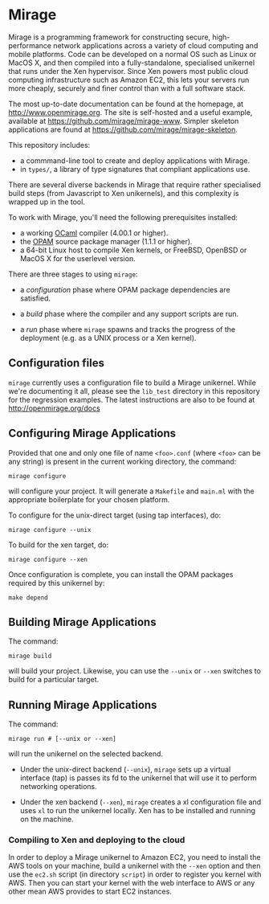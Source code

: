 # Mirage

Mirage is a programming framework for constructing secure, high-performance
network applications across a variety of cloud computing and mobile platforms.
Code can be developed on a normal OS such as Linux or MacOS X, and then
compiled into a fully-standalone, specialised unikernel that runs under the Xen
hypervisor.  Since Xen powers most public cloud computing infrastructure such
as Amazon EC2, this lets your servers run more cheaply, securely and finer
control than with a full software stack.

The most up-to-date documentation can be found at the homepage, at
<http://www.openmirage.org>.  The site is self-hosted and a useful example,
available at <https://github.com/mirage/mirage-www>. Simpler skeleton
applications are found at <https://github.com/mirage/mirage-skeleton>.

This repository includes:

* a commmand-line tool to create and deploy applications with Mirage.
* in `types/`, a library of type signatures that compliant applications use.

There are several diverse backends in Mirage that require rather specialised
build steps (from Javascript to Xen unikernels), and this complexity is
wrapped up in the tool.

To work with Mirage, you'll need the following prerequisites installed:

* a working [OCaml](http://ocaml.org) compiler (4.00.1 or higher).
* the [OPAM](https://opam.ocaml.org) source package manager (1.1.1 or higher).
* a 64-bit Linux host to compile Xen kernels, or FreeBSD, OpenBSD or MacOS X
  for the userlevel version.

There are three stages to using `mirage`:

* a *configuration* phase where OPAM package dependencies are
  satisfied.

* a *build* phase where the compiler and any support scripts are run.

* a *run* phase where `mirage` spawns and tracks the progress of the
  deployment (e.g. as a UNIX process or a Xen kernel).

## Configuration files

`mirage` currently uses a configuration file to build a Mirage unikernel.
While we're documenting it all, please see the `lib_test` directory in
this repository for the regression examples.  The latest instructions are
also to be found at <http://openmirage.org/docs>

## Configuring Mirage Applications

Provided that one and only one file of name `<foo>.conf` (where
`<foo>` can be any string) is present in the current working
directory, the command:

```
mirage configure
```

will configure your project. It will generate a `Makefile` and
`main.ml` with the appropriate boilerplate for your chosen
platform.

To configure for the unix-direct target (using tap interfaces), do:

```
mirage configure --unix
```

To build for the xen target, do:

```
mirage configure --xen
```

Once configuration is complete, you can install the OPAM packages required by
this unikernel by:

```
make depend
```

## Building Mirage Applications

The command:

```
mirage build
```

will build your project. Likewise, you can use the `--unix` or `--xen`
switches to build for a particular target.

## Running Mirage Applications

The command:

```
mirage run # [--unix or --xen]
```

will run the unikernel on the selected backend.

* Under the unix-direct backend (`--unix`), `mirage` sets up a virtual
  interface (tap) is passes its fd to the unikernel that will use it to
  perform networking operations.

* Under the xen backend (`--xen`), `mirage` creates a xl configuration
  file and uses `xl` to run the unikernel locally. Xen has to be
  installed and running on the machine.

### Compiling to Xen and deploying to the cloud

In order to deploy a Mirage unikernel to Amazon EC2, you need to
install the AWS tools on your machine, build a unikernel with the
`--xen` option and then use the `ec2.sh` script (in directory
`script`) in order to register you kernel with AWS. Then you can start
your kernel with the web interface to AWS or any other mean AWS
provides to start EC2 instances.
